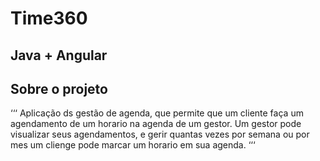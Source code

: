 # Time360
## Java + Angular

## Sobre o projeto 
‘‘‘
 Aplicação ds gestão de agenda, que permite que um 
 cliente faça um agendamento de um horario na agenda de
 um gestor. Um gestor pode visualizar seus agendamentos,
 e gerir quantas vezes por semana ou por mes um clienge
 pode marcar um horario em sua agenda. 
‘‘‘
